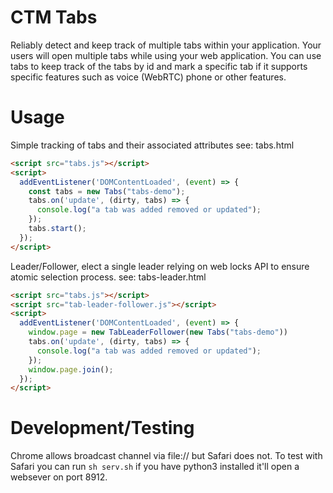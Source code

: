 # CTM Tabs

Reliably detect and keep track of multiple tabs within your application.
Your users will open multiple tabs while using your web application.  You can use tabs to keep track of the 
tabs by id and mark a specific tab if it supports specific features such as voice (WebRTC) phone or other features.


# Usage

Simple tracking of tabs and their associated attributes
see: tabs.html

```html
<script src="tabs.js"></script>
<script>
  addEventListener('DOMContentLoaded', (event) => {
    const tabs = new Tabs("tabs-demo");
    tabs.on('update', (dirty, tabs) => {
      console.log("a tab was added removed or updated");
    });
    tabs.start();
  });
</script>
```

Leader/Follower, elect a single leader relying on web locks API to ensure atomic selection process.
see: tabs-leader.html

```html
<script src="tabs.js"></script>
<script src="tab-leader-follower.js"></script>
<script>
  addEventListener('DOMContentLoaded', (event) => {
    window.page = new TabLeaderFollower(new Tabs("tabs-demo"))
    tabs.on('update', (dirty, tabs) => {
      console.log("a tab was added removed or updated");
    });
    window.page.join();
  });
</script>
```

# Development/Testing
Chrome allows broadcast channel via file:// but Safari does not.  To test with Safari you can run ```sh serv.sh``` if you have python3 installed it'll open a websever on port 8912.
